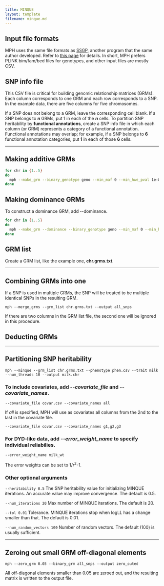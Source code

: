 ```yaml
---
title: MINQUE
layout: template
filename: minque.md
---
```


## Input file formats
MPH uses the same file formats as [SSGP](https://sites.google.com/view/ssgp), another program that the same author developed. Refer to [this page](https://sites.google.com/view/ssgp/documentation/manual#h.p_QS3vj5saXQJZ) for details. In short, MPH prefers PLINK bim/fam/bed files for genotypes, and other input files are mostly CSV.

## SNP info file
This CSV file is critical for building genomic relationship matrices (GRMs). Each column corresponds to one GRM and each row corresponds to a SNP. In the example data, there are five columns for five chromosomes.

If a SNP does not belong to a GRM, leave the corresponding cell blank. If a SNP belongs to ***n*** GRMs, put 1 in each of the ***n*** cells. To partition SNP heritability by **functional annotations**, create a SNP info file in which each column (or GRM) represents a category of a functional annotation. Functional annotations may overlap; for example, if a SNP belongs to **6** functional annotation categories, put **1** in each of those **6** cells.

---

## Making additive GRMs
```sh
for chr in {1..5}
do
  mph --make_grm --binary_genotype geno --min_maf 0 --min_hwe_pval 1e-8 --snp_info chr.snp_info.csv --snp_weight $chr --num_threads 10 --out $chr
done
```
## Making dominance GRMs
To construct a dominance GRM, add --dominance.
```sh
for chr in {1..5}
do
  mph --make_grm --dominance --binary_genotype geno --min_maf 0 --min_hwe_pval 1e-8 --snp_info chr.snp_info.csv --snp_weight $chr --num_threads 10 --out $chr.dom
done
```
## GRM list
Create a GRM list, like the example one, **chr.grms.txt**.

---

## Combining GRMs into one
If a SNP is used in multiple GRMs, the SNP will be treated to be multiple identical SNPs in the resulting GRM.
```
mph --merge_grms --grm_list chr.grms.txt --output all_snps
```
If there are two columns in the GRM list file, the second one will be ignored in this procedure. 

## Deducting GRMs

---

## Partitioning SNP heritability
```
mph --minque --grm_list chr.grms.txt --phenotype phen.csv --trait milk --num_threads 10 --output milk.chr
```

### To include covariates, add \-\-*covariate_file* and \-\-*covariate_names*.
```
--covariate_file covar.csv --covariate_names all
```
If *all* is specified, MPH will use as covariates all columns from the 2nd to the last in the covariate file.
```
--covariate_file covar.csv --covariate_names g1,g2,g3
```

### For DYD-like data, add \-\-*error_weight_name* to specify individual reliabilies.
```
--error_weight_name milk_wt
```
The error weights can be set to 1/*r*<sup>2</sup>-1.

### Other optional arguments
```--heritability 0.5```
The SNP heritability value for initializing MINQUE iterations. An accurate value may improve convergence. The default is 0.5.

```--num_iterations 20```
Max number of MINQUE iterations. The default is 20.

```--tol 0.01```
Tolerance. MINQUE iterations stop when logLL has a change smaller than that. The default is 0.01.

```--num_random_vectors 100```
Number of random vectors. The default (100) is usually sufficient.

---

## Zeroing out small GRM off-diagonal elements
```
mph --zero_grm 0.05 --binary_grm all_snps --output zero_outed
```
All off-diagonal elements smaller than 0.05 are zeroed out, and the resulting matrix is written to the output file.
